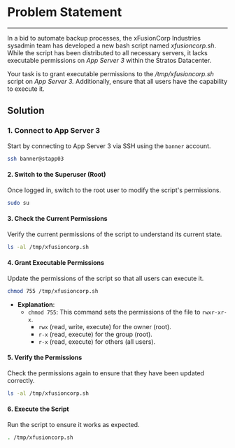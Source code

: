 # Problem Statement

---
In a bid to automate backup processes, the xFusionCorp Industries sysadmin team has developed a new bash script named *xfusioncorp.sh*. While the script has been distributed to all necessary servers, it lacks executable permissions on *App Server 3* within the Stratos Datacenter.

Your task is to grant executable permissions to the */tmp/xfusioncorp.sh* script on *App Server 3.* Additionally, ensure that all users have the capability to execute it.

## Solution

### **1. Connect to App Server 3**

Start by connecting to App Server 3 via SSH using the `banner` account.

```bash
ssh banner@stapp03
```

#### **2. Switch to the Superuser (Root)**

Once logged in, switch to the root user to modify the script's permissions.

```bash
sudo su
```

#### **3. Check the Current Permissions**

Verify the current permissions of the script to understand its current state.

```bash
ls -al /tmp/xfusioncorp.sh
```

#### **4. Grant Executable Permissions**

Update the permissions of the script so that all users can execute it.

```bash
chmod 755 /tmp/xfusioncorp.sh
```

- **Explanation**:
  - `chmod 755`: This command sets the permissions of the file to `rwxr-xr-x`.
    - `rwx` (read, write, execute) for the owner (root).
    - `r-x` (read, execute) for the group (root).
    - `r-x` (read, execute) for others (all users).

#### **5. Verify the Permissions**

Check the permissions again to ensure that they have been updated correctly.

```bash
ls -al /tmp/xfusioncorp.sh
```

#### **6. Execute the Script**

Run the script to ensure it works as expected.

```bash
. /tmp/xfusioncorp.sh
```
